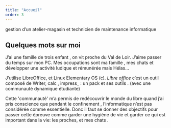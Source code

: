 ```yaml
---
title: "Accueil"
order: 3
---
```

gestion d’un atelier-magasin et technicien de maintenance informatique
## Quelques mots sur moi

J’ai une famille de trois enfant , on vit proche du Val de Loir.
J’aime passer du temps sur mon PC. Mes occupations sont ma famille , mes chats et développer une activité ludique et rémunérée mais Hélas...

J’utilise LibreOffice, et Linux Elementary OS (c). 
_Libre office_  c’est un outil composé de Writer, calc , impress_ : un pack et ses outils . (avec une communauté dynamique étudiante)

Cette 'communauté' m’a permis de redécouvrir le monde du libre quand j’ai pris conscience que pendant le confinement , l’informatique n’est pas considérée comme essentielle. 
Donc il faut se donner des objectifs pour passer cette épreuve comme garder une hygiène de vie et garder ce qui est important dans la vie: les proches, et mes chats . 